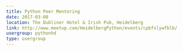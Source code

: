 ```yaml
---
title: Python Peer Mentoring
date: 2017-03-08
location: The Dubliner Hotel & Irish Pub, Heidelberg
link: http://www.meetup.com/HeidelbergPython/events/cpbfslywfblb/
usergroup: pythonhd
type: usergroup
---
```


